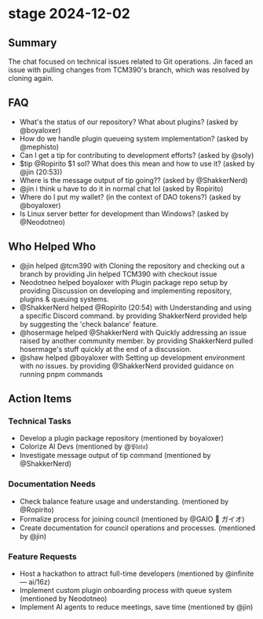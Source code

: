 # stage 2024-12-02

## Summary
The chat focused on technical issues related to Git operations. Jin faced an issue with pulling changes from TCM390's branch, which was resolved by cloning again.

## FAQ
- What's the status of our repository? What about plugins? (asked by @boyaloxer)
- How do we handle plugin queueing system implementation? (asked by @mephisto)
- Can I get a tip for contributing to development efforts? (asked by @soly)
- $tip @Ropirito $1 sol? What does this mean and how to use it? (asked by @jin (20:53))
- Where is the message output of tip going?? (asked by @ShakkerNerd)
- @jin i think u have to do it in normal chat lol (asked by Ropirito)
- Where do I put my wallet? (in the context of DAO tokens?) (asked by @boyaloxer)
- Is Linux server better for development than Windows? (asked by @Neodotneo)

## Who Helped Who
- @jin helped @tcm390 with Cloning the repository and checking out a branch by providing Jin helped TCM390 with checkout issue
- Neodotneo helped boyaloxer with Plugin package repo setup by providing Discussion on developing and implementing repository, plugins & queuing systems.
- @ShakkerNerd helped @Ropirito (20:54) with Understanding and using a specific Discord command. by providing ShakkerNerd provided help by suggesting the 'check balance' feature.
- @hosermage helped @ShakkerNerd with Quickly addressing an issue raised by another community member. by providing ShakkerNerd pulled hosermage's stuff quickly at the end of a discussion.
- @shaw helped @boyaloxer with Setting up development environment with no issues. by providing @ShakkerNerd provided guidance on running pnpm commands

## Action Items

### Technical Tasks
- Develop a plugin package repository (mentioned by boyaloxer)
- Colorize AI Devs (mentioned by @𝔓𝔩𝔞𝔱𝔞)
- Investigate message output of tip command (mentioned by @ShakkerNerd)

### Documentation Needs
- Check balance feature usage and understanding. (mentioned by @Ropirito)
- Formalize process for joining council (mentioned by @GAIO 🌟 ガイオ)
- Create documentation for council operations and processes. (mentioned by @jin)

### Feature Requests
- Host a hackathon to attract full-time developers (mentioned by @infinite — ai/16z)
- Implement custom plugin onboarding process with queue system (mentioned by Neodotneo)
- Implement AI agents to reduce meetings, save time (mentioned by @jin)